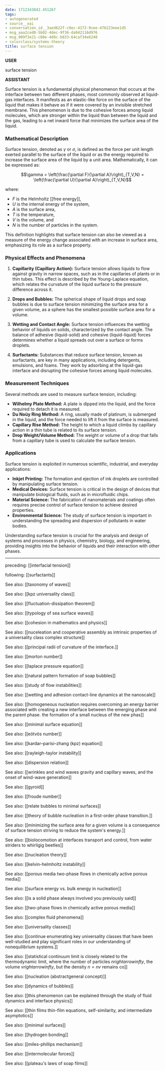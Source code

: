 ```yaml
---
date: 1712343842.451267
tags:
- autogenerated
- source__oai
- conversation_id__3aed622f-c9ec-4172-9cee-476223eee1d5
- msg_aaa2ced8-5b02-4dec-9f36-da942116d976
- msg_989f3e21-c08e-4d9c-b833-64caf34e6240
- colorclass/systems-theory
title: surface tension
---
```


**USER**

surface tension


**ASSISTANT**

Surface tension is a fundamental physical phenomenon that occurs at the interface between two different phases, most commonly observed at liquid-gas interfaces. It manifests as an elastic-like force on the surface of the liquid that makes it behave as if it were covered by an invisible stretched membrane. This phenomenon is due to the cohesive forces among liquid molecules, which are stronger within the liquid than between the liquid and the gas, leading to a net inward force that minimizes the surface area of the liquid.

### Mathematical Description

Surface tension, denoted as $\gamma$ or $\sigma$, is defined as the force per unit length exerted parallel to the surface of the liquid or as the energy required to increase the surface area of the liquid by a unit area. Mathematically, it can be expressed as:

$$\gamma = \left(\frac{\partial F}{\partial A}\right)_{T,V,N} = \left(\frac{\partial U}{\partial A}\right)_{T,V,N}$$

where:
- $F$ is the Helmholtz [[free energy]],
- $U$ is the internal energy of the system,
- $A$ is the surface area,
- $T$ is the temperature,
- $V$ is the volume, and
- $N$ is the number of particles in the system.

This definition highlights that surface tension can also be viewed as a measure of the energy change associated with an increase in surface area, emphasizing its role as a surface property.

### Physical Effects and Phenomena

1. **Capillarity (Capillary Action):** Surface tension allows liquids to flow against gravity in narrow spaces, such as in the capillaries of plants or in thin tubes. This effect is described by the Young-Laplace equation, which relates the curvature of the liquid surface to the pressure difference across it.

2. **Drops and Bubbles:** The spherical shape of liquid drops and soap bubbles is due to surface tension minimizing the surface area for a given volume, as a sphere has the smallest possible surface area for a volume.

3. **Wetting and Contact Angle:** Surface tension influences the wetting behavior of liquids on solids, characterized by the contact angle. The balance of adhesive (liquid-solid) and cohesive (liquid-liquid) forces determines whether a liquid spreads out over a surface or forms droplets.

4. **Surfactants:** Substances that reduce surface tension, known as surfactants, are key in many applications, including detergents, emulsions, and foams. They work by adsorbing at the liquid-gas interface and disrupting the cohesive forces among liquid molecules.

### Measurement Techniques

Several methods are used to measure surface tension, including:

- **Wilhelmy Plate Method:** A plate is dipped into the liquid, and the force required to detach it is measured.
- **Du Noüy Ring Method:** A ring, usually made of platinum, is submerged in the liquid, and the force needed to lift it from the surface is measured.
- **Capillary Rise Method:** The height to which a liquid climbs by capillary action in a thin tube is related to its surface tension.
- **Drop Weight/Volume Method:** The weight or volume of a drop that falls from a capillary tube is used to calculate the surface tension.

### Applications

Surface tension is exploited in numerous scientific, industrial, and everyday applications:

- **Inkjet Printing:** The formation and ejection of ink droplets are controlled by manipulating surface tension.
- **Medical Devices:** Surface tension is critical in the design of devices that manipulate biological fluids, such as in microfluidic chips.
- **Material Science:** The fabrication of nanomaterials and coatings often requires precise control of surface tension to achieve desired properties.
- **Environmental Science:** The study of surface tension is important in understanding the spreading and dispersion of pollutants in water bodies.

Understanding surface tension is crucial for the analysis and design of systems and processes in physics, chemistry, biology, and engineering, providing insights into the behavior of liquids and their interaction with other phases.


---

preceding: [[interfacial tension]]  


following: [[surfactants]]

See also: [[taxonomy of waves]]


See also: [[kpz universality class]]


See also: [[fluctuation-dissipation theorem]]


See also: [[typology of sea surface waves]]


See also: [[cohesion in mathematics and physics]]


See also: [[nuceleation and cooperative assembly as intrinsic properties of a universality class complex structure]]


See also: [[principal radii of curvature of the interface.]]


See also: [[morton number]]


See also: [[laplace pressure equation]]


See also: [[natural pattern formation of soap bubbles]]


See also: [[study of flow instabilities]]


See also: [[wetting and adhesion contact-line dynamics at the nanoscale]]


See also: [[homogeneous nucleation requires overcoming an energy barrier associated with creating a new interface between the emerging phase and the parent phase. the formation of a small nucleus of the new phas]]


See also: [[minimal surface equation]]


See also: [[eötvös number]]


See also: [[kardar–parisi–zhang (kpz) equation]]


See also: [[rayleigh-taylor instability]]


See also: [[dispersion relation]]


See also: [[wrinkles and wind waves gravity and capillary waves, and the onset of wind-wave generation]]


See also: [[gyroid]]


See also: [[froude number]]


See also: [[relate bubbles to minimal surfaces]]


See also: [[theory of bubble nucleation in a first-order phase transition.]]


See also: [[minimizing the surface area for a given volume is a consequence of surface tension striving to reduce the system's energy.]]


See also: [[biolocomotion at interfaces transport and control, from water striders to whirligig beetles]]


See also: [[nucleation theory]]


See also: [[kelvin-helmholtz instability]]


See also: [[porous media two-phase flows in chemically active porous media]]


See also: [[surface energy vs. bulk energy in nucleation]]


See also: [[is a solid phase always involved you previously said]]


See also: [[two-phase flows in chemically active porous media]]


See also: [[complex fluid phenomena]]


See also: [[universality classes]]


See also: [[continue enumerating key universality classes that have been well-studied and play significant roles in our understanding of nonequilibrium systems.]]


See also: [[statistical continuum limit is closely related to the thermodynamic limit, where the number of particles $n rightarrow infty$, the volume $v rightarrow infty$, but the density $n = nv$ remains co]]


See also: [[nucleation (abstractgeneral concept)]]


See also: [[dynamics of bubbles]]


See also: [[this phenomenon can be explained through the study of fluid dynamics and interface physics]]


See also: [[thin films thin-film equations, self-similarity, and intermediate asymptotics]]


See also: [[minimal surfaces]]


See also: [[hydrogen bonding]]


See also: [[miles-phillips mechanism]]


See also: [[intermolecular forces]]


See also: [[plateau's laws of soap films]]